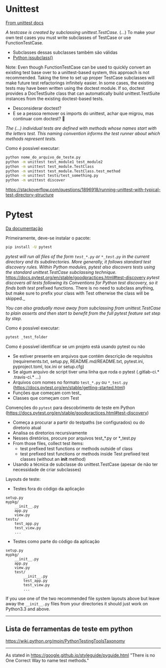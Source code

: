 # Unittest

[From unittest docs](https://docs.python.org/3/library/unittest.html)

_A testcase is created by subclassing unittest.TestCase._ (...) To make your own test cases you must write subclasses of TestCase or use FunctionTestCase.
- Subclasses dessas subclasses também são válidas
- [Python issubclass()](https://www.geeksforgeeks.org/python-issubclass/)

Note: Even though FunctionTestCase can be used to quickly convert an existing test base over to a unittest-based system, this approach is not recommended. Taking the time to set up proper TestCase subclasses will make future test refactorings infinitely easier.
In some cases, the existing tests may have been written using the doctest module. If so, doctest provides a DocTestSuite class that can automatically build unittest.TestSuite instances from the existing doctest-based tests.
- Desconsiderar doctest?
- E se a pessoa remover os imports do unittest, achar que migrou, mas continuar com doctest? :thinking:

_The (...) individual tests are defined with methods whose names start with the letters test. This naming convention informs the test runner about which methods represent tests._


Como é possível executar:
```sh
python nome_do_arquivo_de_teste.py
python -m unittest test_module1 test_module2
python -m unittest test_module.TestClass
python -m unittest test_module.TestClass.test_method
python -m unittest tests/test_something.py
python -m unittest discover
```
https://stackoverflow.com/questions/1896918/running-unittest-with-typical-test-directory-structure


# Pytest

[Da documentação](https://docs.pytest.org/en/stable/)

Primeiramente, deve-se instalar o pacote:
```sh
pip install -U pytest
```

_pytest will run all files of the form `test_*.py` or `*_test.py` in the current directory
and its subdirectories. More generally, it follows standard test discovery rules._
_Within Python modules, pytest also discovers tests using the standard unittest.TestCase subclassing technique._
https://docs.pytest.org/en/stable/goodpractices.html#test-discovery
_pytest discovers all tests following its Conventions for Python test discovery,
so it finds both test_ prefixed functions. There is no need to subclass anything,
but make sure to prefix your class with Test otherwise the class will be skipped._


_You can also gradually move away from subclassing from unittest.TestCase to plain asserts and then start to benefit from the full pytest feature set step by step._

Como é possível executar:
```sh
pytest _test_folder
```

Como é possível identificar se um projeto está usando pytest ou não
- Se estiver presente em arquivos que contém descrição de requisitos
(requirements.txt, setup.py, README.md/README.txt, pytest.ini, pyproject.toml, tox.ini or setup.cfg)
- Se algum arquivo de script tiver uma linha que roda o pytest (.gitlab-ci.* .travis-ci.* ...)
- Arquivos com nomes no formato `test_*.py` ou `*_test.py` (https://docs.pytest.org/en/stable/getting-started.html)
- Funções que começam com test_
- Classes que começam com Test

Convenções do `pytest` para descobrimento de teste em Python  (https://docs.pytest.org/en/stable/goodpractices.html#test-discovery)
- Começa a procurar a partir do testpaths (se configurados) ou do diretorio atual
- Analisa os diretorios recursivamente
- Nesses diretórios, procure por arquivos test_*.py or *_test.py
- From those files, collect test items:
  - test prefixed test functions or methods outside of class
  - test prefixed test functions or methods inside Test prefixed test classes (without an __init__ method)
- Usando a técnica de subclasse do unittest.TestCase (apesar de não ter necessidade de criar subclasses)


Layouts de teste:
- Testes fora do código da aplicação
```
setup.py
mypkg/
    __init__.py
    app.py
    view.py
tests/
    test_app.py
    test_view.py
    ...
```

- Testes como parte do código da aplicação
```
setup.py
mypkg/
    __init__.py
    app.py
    view.py
    test/
        __init__.py
        test_app.py
        test_view.py
        ...
```
 If you use one of the two recommended file system layouts above but leave away the `__init__.py` files from your directories it should just work on Python3.3 and above.

-------
## Lista de ferramentas de teste em python
https://wiki.python.org/moin/PythonTestingToolsTaxonomy



--------
As stated in https://google.github.io/styleguide/pyguide.html "There is no One Correct Way to name test methods."
